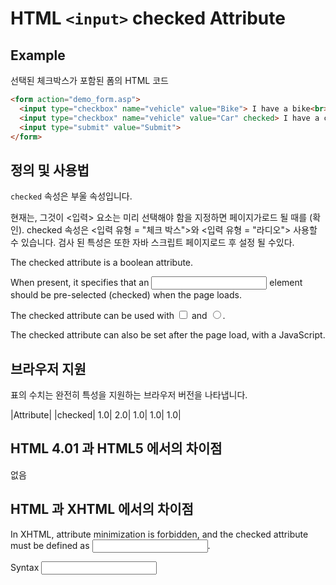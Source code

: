# HTML `<input>` checked Attribute


## Example

선택된 체크박스가 포함된 폼의 HTML 코드

```html
<form action="demo_form.asp">
  <input type="checkbox" name="vehicle" value="Bike"> I have a bike<br>
  <input type="checkbox" name="vehicle" value="Car" checked> I have a car<br>
  <input type="submit" value="Submit">
</form>
```

## 정의 및 사용법

`checked` 속성은 부울 속성입니다. 

현재는, 그것이 <입력> 요소는 미리 선택해야 함을 지정하면 페이지가로드 될 때를 (확인). checked 속성은 <입력 유형 = "체크 박스">와 <입력 유형 = "라디오"> 사용할 수 있습니다. 검사 된 특성은 또한 자바 스크립트 페이지로드 후 설정 될 수있다.



The checked attribute is a boolean attribute.

When present, it specifies that an <input> element should be pre-selected (checked) when the page loads.

The checked attribute can be used with <input type="checkbox"> and <input type="radio">.

The checked attribute can also be set after the page load, with a JavaScript.

## 브라우저 지원

표의 수치는 완전히 특성을 지원하는 브라우저 버전을 나타냅니다.

|Attribute|
|checked|	1.0|	2.0|	1.0|	1.0|	1.0|


## HTML 4.01 과 HTML5 에서의 차이점

없음


## HTML 과 XHTML 에서의 차이점
In XHTML, attribute minimization is forbidden, and the checked attribute must be defined as <input checked="checked" />.

Syntax
<input checked>